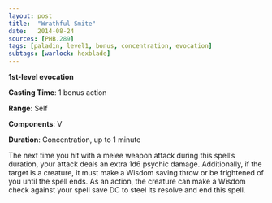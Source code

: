 ```yaml
---
layout: post
title:  "Wrathful Smite"
date:   2014-08-24
sources: [PHB.289]
tags: [paladin, level1, bonus, concentration, evocation]
subtags: [warlock: hexblade]
---
```


**1st-level evocation**

**Casting Time**: 1 bonus action

**Range**: Self

**Components**: V

**Duration**: Concentration, up to 1 minute

The next time you hit with a melee weapon attack during this spell’s duration, your attack deals an extra 1d6 psychic damage. Additionally, if the target is a creature, it must make a Wisdom saving throw or be frightened of you until the spell ends. As an action, the creature can make a Wisdom check against your spell save DC to steel its resolve and end this spell.